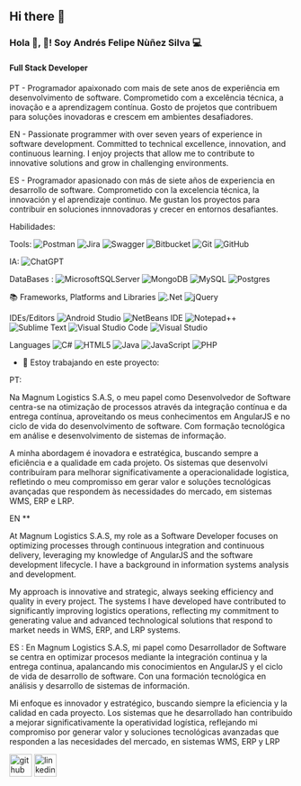 ## Hi there 👋

<!--
**andresfelins/andresfelins** is a ✨ _special_ ✨ repository because its `README.md` (this file) appears on your GitHub profile.

Here are some ideas to get you started:
 
-->


### Hola 👋, 👋! Soy Andrés Felipe Nùñez Silva 💻
#### Full Stack Developer 
<!--
![Full Stack Developer ]
(https://avatars.githubusercontent.com/u/95084832?s=400&u=4f280dc21cf330020d7f811cdb5993b4a205ce7f&v=4)

--> 


PT - Programador apaixonado com mais de sete anos de experiência em desenvolvimento de software. Comprometido com a excelência técnica, a inovação e a aprendizagem contínua. Gosto de projetos que contribuem para soluções inovadoras e crescem em ambientes desafiadores.

EN - Passionate programmer with over seven years of experience in software development. Committed to technical excellence, innovation, and continuous learning. I enjoy projects that allow me to contribute to innovative solutions and grow in challenging environments.

ES - Programador apasionado con más de siete años de experiencia en desarrollo de software. Comprometido con la excelencia técnica, la innovación y el aprendizaje continuo. Me gustan los proyectos para contribuir en soluciones innnovadoras y crecer en entornos desafiantes.


Habilidades:

Tools: ![Postman](https://img.shields.io/badge/Postman-FF6C37?style=for-the-badge&logo=postman&logoColor=white) ![Jira](https://img.shields.io/badge/jira-%230A0FFF.svg?style=for-the-badge&logo=jira&logoColor=white) ![Swagger](https://img.shields.io/badge/-Swagger-%23Clojure?style=for-the-badge&logo=swagger&logoColor=white) ![Bitbucket](https://img.shields.io/badge/bitbucket-%230047B3.svg?style=for-the-badge&logo=bitbucket&logoColor=white) ![Git](https://img.shields.io/badge/git-%23F05033.svg?style=for-the-badge&logo=git&logoColor=white) ![GitHub](https://img.shields.io/badge/github-%23121011.svg?style=for-the-badge&logo=github&logoColor=white)  

IA: ![ChatGPT](https://img.shields.io/badge/chatGPT-74aa9c?style=for-the-badge&logo=openai&logoColor=white)  

 DataBases : ![MicrosoftSQLServer](https://img.shields.io/badge/Microsoft%20SQL%20Server-CC2927?style=for-the-badge&logo=microsoft%20sql%20server&logoColor=white) ![MongoDB](https://img.shields.io/badge/MongoDB-%234ea94b.svg?style=for-the-badge&logo=mongodb&logoColor=white) ![MySQL](https://img.shields.io/badge/mysql-4479A1.svg?style=for-the-badge&logo=mysql&logoColor=white) ![Postgres](https://img.shields.io/badge/postgres-%23316192.svg?style=for-the-badge&logo=postgresql&logoColor=white)    
 
 📚 Frameworks, Platforms and Libraries  ![.Net](https://img.shields.io/badge/.NET-5C2D91?style=for-the-badge&logo=.net&logoColor=white) ![jQuery](https://img.shields.io/badge/jquery-%230769AD.svg?style=for-the-badge&logo=jquery&logoColor=white)

IDEs/Editors  ![Android Studio](https://img.shields.io/badge/android%20studio-346ac1?style=for-the-badge&logo=android%20studio&logoColor=white) ![NetBeans IDE](https://img.shields.io/badge/NetBeansIDE-1B6AC6.svg?style=for-the-badge&logo=apache-netbeans-ide&logoColor=white) ![Notepad++](https://img.shields.io/badge/Notepad++-90E59A.svg?style=for-the-badge&logo=notepad%2b%2b&logoColor=black) ![Sublime Text](https://img.shields.io/badge/sublime_text-%23575757.svg?style=for-the-badge&logo=sublime-text&logoColor=important) ![Visual Studio Code](https://img.shields.io/badge/Visual%20Studio%20Code-0078d7.svg?style=for-the-badge&logo=visual-studio-code&logoColor=white) ![Visual Studio](https://img.shields.io/badge/Visual%20Studio-5C2D91.svg?style=for-the-badge&logo=visual-studio&logoColor=white)   

Languages  ![C#](https://img.shields.io/badge/c%23-%23239120.svg?style=for-the-badge&logo=csharp&logoColor=white) ![HTML5](https://img.shields.io/badge/html5-%23E34F26.svg?style=for-the-badge&logo=html5&logoColor=white) ![Java](https://img.shields.io/badge/java-%23ED8B00.svg?style=for-the-badge&logo=openjdk&logoColor=white) ![JavaScript](https://img.shields.io/badge/javascript-%23323330.svg?style=for-the-badge&logo=javascript&logoColor=%23F7DF1E)	 ![PHP](https://img.shields.io/badge/php-%23777BB4.svg?style=for-the-badge&logo=php&logoColor=white)

- 🔭 Estoy trabajando en este proyecto:

PT: 

Na Magnum Logistics S.A.S, o meu papel como Desenvolvedor de Software centra-se na otimização de processos através da integração contínua e da entrega contínua, aproveitando os meus conhecimentos em AngularJS e no ciclo de vida do desenvolvimento de software. Com formação tecnológica em análise e desenvolvimento de sistemas de informação.

A minha abordagem é inovadora e estratégica, buscando sempre a eficiência e a qualidade em cada projeto. Os sistemas que desenvolvi contribuíram para melhorar significativamente a operacionalidade logística, refletindo o meu compromisso em gerar valor e soluções tecnológicas avançadas que respondem às necessidades do mercado, em sistemas WMS, ERP e LRP.


EN **

At Magnum Logistics S.A.S, my role as a Software Developer focuses on optimizing processes through continuous integration and continuous delivery, leveraging my knowledge of AngularJS and the software development lifecycle. I have a background in 
information systems analysis and development.

My approach is innovative and strategic, always seeking efficiency and quality in every project. The systems I have developed have contributed to significantly improving logistics operations, reflecting my commitment to generating value and advanced technological solutions that respond to market needs in WMS, ERP, and LRP systems.

ES :
En Magnum Logistics S.A.S, mi papel como Desarrollador de Software se centra en optimizar procesos mediante la integración continua y la entrega continua, apalancando mis conocimientos en AngularJS y el ciclo de vida de desarrollo de software. Con una formación tecnológica en análisis y desarrollo de sistemas de información.

Mi enfoque es innovador y estratégico, buscando siempre la eficiencia y la calidad en cada proyecto. Los sistemas que he desarrollado han contribuido a mejorar significativamente la operatividad logística, reflejando mi compromiso por generar valor y soluciones tecnológicas avanzadas que responden a las necesidades del mercado, en sistemas WMS, ERP y LRP


[<img src='https://cdn.jsdelivr.net/npm/simple-icons@3.0.1/icons/github.svg' alt='github' height='40'>](https://github.com/andresfelins)  [<img src='https://cdn.jsdelivr.net/npm/simple-icons@3.0.1/icons/linkedin.svg' alt='linkedin' height='40'>](https://www.linkedin.com/in/andresfelins/)  

 




